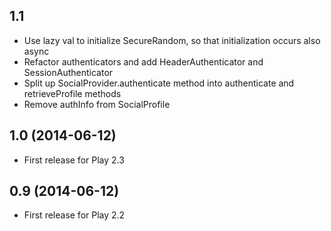 ## 1.1

- Use lazy val to initialize SecureRandom, so that initialization occurs also async
- Refactor authenticators and add HeaderAuthenticator and SessionAuthenticator
- Split up SocialProvider.authenticate method into authenticate and retrieveProfile methods
- Remove authInfo from SocialProfile

## 1.0 (2014-06-12)

- First release for Play 2.3

## 0.9 (2014-06-12)

- First release for Play 2.2
